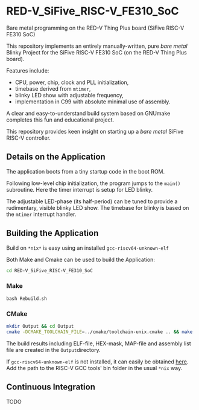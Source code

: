 RED-V_SiFive_RISC-V_FE310_SoC
==================
Bare metal programming on the RED-V Thing Plus board (SiFive RISC-V FE310 SoC)


This repository implements an entirely manually-written, pure
_bare_ _metal_ Blinky Project for the SiFive RISC-V FE310 SoC
(on the RED-V Thing Plus board).

Features include:
  - CPU, power, chip, clock and PLL initialization,
  - timebase derived from `mtimer`,
  - blinky LED show with adjustable frequency,
  - implementation in C99 with absolute minimal use of assembly.

A clear and easy-to-understand build system based on GNUmake
completes this fun and educational project.

This repository provides keen insight on starting up
a _bare_ _metal_ SiFive RISC-V controller.

## Details on the Application

The application boots from a tiny startup code in the boot ROM.

Following low-level chip initialization, the program jumps to
the `main()` subroutine. Here the timer interrupt is setup
for LED blinky.

The adjustable LED-phase (its half-period) can be tuned
to provide a rudimentary, visible blinky LED show.
The timebase for blinky is based on the `mtimer`
interrupt handler.

## Building the Application

Build on `*nix*` is easy using an installed `gcc-riscv64-unknown-elf`

Both Make and Cmake can be used to build the Application:

```sh
cd RED-V_SiFive_RISC-V_FE310_SoC
```
### Make
```
bash Rebuild.sh
```
### CMake
```sh
mkdir Output && cd Output
cmake -DCMAKE_TOOLCHAIN_FILE=../cmake/toolchain-unix.cmake .. && make
```

The build results including ELF-file, HEX-mask, MAP-file
and assembly list file are created in the `Output`directory.

If `gcc-riscv64-unknown-elf` is not installed, it can easily
be obtained [here](https://github.com/sifive/freedom-tools/releases).
Add the path to the RISC-V GCC tools' bin folder in the usual `*nix` way.

## Continuous Integration

TODO
